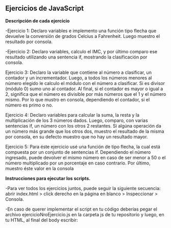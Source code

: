 ## Ejercicios de JavaScript

**Descripción de cada ejercicio**

-Ejercicio 1: Declaro variables e implemento una función tipo flecha que devuelve la conversión de grados Celcius a Fahrenheit. Luego muestro el resultado por consola.

-Ejercicio 2: Declaro variables, calculo el IMC, y por último comparo ese resultado utilizando una sentencia if, mostrando la clasificación por consola.

Ejercicio 3: Declaro la variable que contiene al número a clasificar, un contador y un incrementador. Luego, a todos los números menores al número elegido le calculo el módulo con el número a clasificar. Si es divisor (módulo 0) sumo uno al contador. 
Al final, si el contador es mayor o igual a 2, significa que el número es divisible por más números que el 1 y el número mismo. Por lo que mustro en consola, dependiendo el contador, si el número es primo o no.

Ejercicio 4: Declaro variables para calcular la suma, la resta y la multiplicación de los 3 números dados. Luego, comparo, con varias sentencias if, un número con los otros 2 restantes. Si algúna operación da un número más grande que los otros dos, muestro el resultado
de la misma por consola, en su defecto muestro que no hay un resultado mayor.

Ejercicio 5: Para éste ejercicio usé una función de tipo flecha, la cual está compuesta por un conjunto de sentencias if. Dependiendo el número ingresado, puede devolver el mismo número en caso de ser menor a 50 o el número multiplicado por un porcentaje en caso contrario.
Por último, muestro éste valor en la consola

**Instrucciones para ejecutar los scripts.**

-Para ver todos los ejercicios juntos, puede seguir la siguiente secuencia: abrir index.html > click derecho en la página en blanco > Inspeccionar > Consola.

-En caso de querer implementar el script en tu código deberías pegar el archivo ejercicioNroEjercicio.js en la carpeta js de tu repositorio y luego, en tu HTML, al final del body escribir: 
<script src="js/ejercicioNroEjercicio.js"></script>

